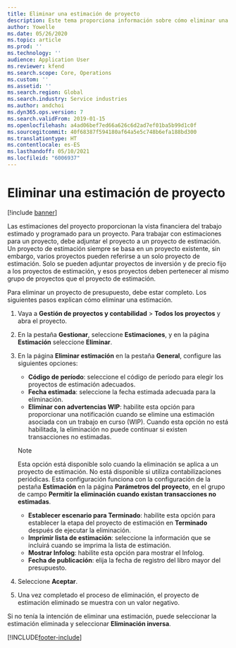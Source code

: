```yaml
---
title: Eliminar una estimación de proyecto
description: Este tema proporciona información sobre cómo eliminar una estimación de proyecto una vez que se ha completado.
author: Yowelle
ms.date: 05/26/2020
ms.topic: article
ms.prod: ''
ms.technology: ''
audience: Application User
ms.reviewer: kfend
ms.search.scope: Core, Operations
ms.custom: ''
ms.assetid: ''
ms.search.region: Global
ms.search.industry: Service industries
ms.author: andchoi
ms.dyn365.ops.version: 7
ms.search.validFrom: 2019-01-15
ms.openlocfilehash: a4ad06bef7ed66a626c6d2ad7ef01ba5b99d1c0f
ms.sourcegitcommit: 40f68387f594180af64a5e5c748b6efa188bd300
ms.translationtype: HT
ms.contentlocale: es-ES
ms.lasthandoff: 05/10/2021
ms.locfileid: "6006937"
---
```

# <a name="eliminate-a-project-estimate"></a>Eliminar una estimación de proyecto

[!include [banner](../includes/banner.md)]

Las estimaciones del proyecto proporcionan la vista financiera del trabajo estimado y programado para un proyecto. Para trabajar con estimaciones para un proyecto, debe adjuntar el proyecto a un proyecto de estimación. Un proyecto de estimación siempre se basa en un proyecto existente, sin embargo, varios proyectos pueden referirse a un solo proyecto de estimación. Solo se pueden adjuntar proyectos de inversión y de precio fijo a los proyectos de estimación, y esos proyectos deben pertenecer al mismo grupo de proyectos que el proyecto de estimación.

Para eliminar un proyecto de presupuesto, debe estar completo. Los siguientes pasos explican cómo eliminar una estimación.

1. Vaya a **Gestión de proyectos y contabilidad** > **Todos los proyectos** y abra el proyecto. 
2. En la pestaña **Gestionar**, seleccione **Estimaciones**, y en la página **Estimación** seleccione **Eliminar**.
3. En la página **Eliminar estimación** en la pestaña **General**, configure las siguientes opciones:

   - **Código de período**: seleccione el código de período para elegir los proyectos de estimación adecuados. 
   - **Fecha estimada**: seleccione la fecha estimada adecuada para la eliminación.
   - **Eliminar con advertencias WIP**: habilite esta opción para proporcionar una notificación cuando se elimine una estimación asociada con un trabajo en curso (WIP). Cuando esta opción no está habilitada, la eliminación no puede continuar si existen transacciones no estimadas. 
   > [!NOTE]
   > Esta opción está disponible solo cuando la eliminación se aplica a un proyecto de estimación. No está disponible si utiliza contabilizaciones periódicas. Esta configuración funciona con la configuración de la pestaña **Estimación** en la página **Parámetros del proyecto**, en el grupo de campo **Permitir la eliminación cuando existan transacciones no estimadas**.
   - **Establecer escenario para Terminado**: habilite esta opción para establecer la etapa del proyecto de estimación en **Terminado** después de ejecutar la eliminación.
   - **Imprimir lista de estimación**: seleccione la información que se incluirá cuando se imprima la lista de estimación.
   - **Mostrar Infolog**: habilite esta opción para mostrar el Infolog.
   - **Fecha de publicación**: elija la fecha de registro del libro mayor del presupuesto.

4.  Seleccione **Aceptar**.
5. Una vez completado el proceso de eliminación, el proyecto de estimación eliminado se muestra con un valor negativo. 

Si no tenía la intención de eliminar una estimación, puede seleccionar la estimación eliminada y seleccionar **Eliminación inversa**.   


[!INCLUDE[footer-include](../includes/footer-banner.md)]